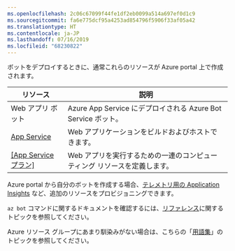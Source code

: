 ```yaml
---
ms.openlocfilehash: 2c06c67099f44fe1df2eb0099a514a697ef0d1c9
ms.sourcegitcommit: fa6e775dcf95a4253ad854796f5906f33af05a42
ms.translationtype: HT
ms.contentlocale: ja-JP
ms.lasthandoff: 07/16/2019
ms.locfileid: "68230822"
---
```

ボットをデプロイするときに、通常これらのリソースが Azure portal 上で作成されます。

| リソース      | 説明 |
|----------------|-------------|
| Web アプリ ボット | Azure App Service にデプロイされる Azure Bot Service ボット。|
| [App Service](https://docs.microsoft.com/azure/app-service/)| Web アプリケーションをビルドおよびホストできます。|
| [[App Service プラン]](https://docs.microsoft.com/azure/app-service/azure-web-sites-web-hosting-plans-in-depth-overview)| Web アプリを実行するための一連のコンピューティング リソースを定義します。|

Azure portal から自分のボットを作成する場合、[テレメトリ用の Application Insights](~/v4sdk/bot-builder-telemetry.md) など、追加のリソースをプロビジョニングできます。

`az bot` コマンドに関するドキュメントを確認するには、[リファレンス](https://docs.microsoft.com/cli/azure/bot?view=azure-cli-latest)に関するトピックを参照してください。

Azure リソース グループにあまり馴染みがない場合は、こちらの「[用語集](https://docs.microsoft.com/azure/azure-resource-manager/resource-group-overview#terminology)」のトピックを参照してください。
